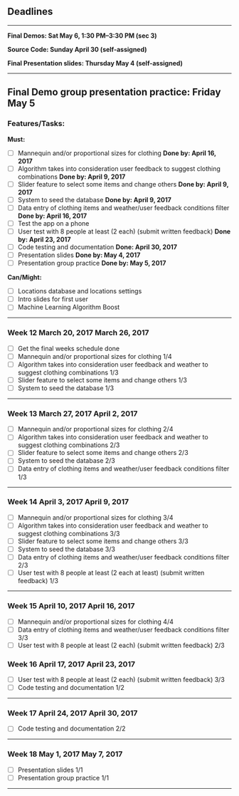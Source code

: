 ## Deadlines
---------------------------------------------------------------
__Final Demos: Sat May 6, 1:30 PM–3:30 PM (sec 3)__

__Source Code: Sunday April 30 (self-assigned)__

__Final Presentation slides: Thursday May 4 (self-assigned)__

---------------------------------------------------------------


__Final Demo group presentation practice: Friday May 5__
---------------------------------------------------------------

### Features/Tasks:
__Must:__
* [ ] Mannequin and/or proportional sizes for clothing __Done by: April 16, 2017__
* [ ] Algorithm takes into consideration user feedback to suggest clothing combinations __Done by: April 9, 2017__
* [ ] Slider feature to select some items and change others __Done by: April 9, 2017__
* [ ] System to seed the database __Done by: April 9, 2017__
* [ ] Data entry of clothing items and weather/user feedback conditions filter __Done by: April 16, 2017__
* [ ] Test the app on a phone 
* [ ] User test with 8 people at least (2 each) (submit written feedback) __Done by: April 23, 2017__
* [ ] Code testing and documentation __Done: April 30, 2017__
* [ ] Presentation slides __Done by: May 4, 2017__
* [ ] Presentation group practice __Done by: May 5, 2017__

__Can/Might:__
* [ ] Locations database and locations settings
* [ ] Intro slides for first user
* [ ] Machine Learning Algorithm Boost
---------------------------------------------------------------

### Week 12	March 20, 2017	March 26, 2017
* [ ] Get the final weeks schedule done
* [ ] Mannequin and/or proportional sizes for clothing 1/4
* [ ] Algorithm takes into consideration user feedback and weather to suggest clothing combinations 1/3
* [ ] Slider feature to select some items and change others 1/3
* [ ] System to seed the database 1/3
---------------------------------------------------------------

### Week 13	March 27, 2017	April 2, 2017
* [ ] Mannequin and/or proportional sizes for clothing 2/4
* [ ] Algorithm takes into consideration user feedback and weather to suggest clothing combinations 2/3
* [ ] Slider feature to select some items and change others 2/3
* [ ] System to seed the database 2/3
* [ ] Data entry of clothing items and weather/user feedback conditions filter 1/3
---------------------------------------------------------------


### Week 14	April 3, 2017	April 9, 2017
* [ ] Mannequin and/or proportional sizes for clothing 3/4
* [ ] Algorithm takes into consideration user feedback and weather to suggest clothing combinations 3/3
* [ ] Slider feature to select some items and change others 3/3
* [ ] System to seed the database 3/3
* [ ] Data entry of clothing items and weather/user feedback conditions filter 2/3
* [ ] User test with 8 people at least (2 each at least) (submit written feedback) 1/3
---------------------------------------------------------------

### Week 15	April 10, 2017	April 16, 2017
* [ ] Mannequin and/or proportional sizes for clothing 4/4
* [ ] Data entry of clothing items and weather/user feedback conditions filter 3/3
* [ ] User test with 8 people at least (2 each) (submit written feedback) 2/3

### Week 16	April 17, 2017	April 23, 2017
* [ ] User test with 8 people at least (2 each) (submit written feedback) 3/3
* [ ] Code testing and documentation 1/2
---------------------------------------------------------------

### Week 17	April 24, 2017	April 30, 2017
* [ ] Code testing and documentation 2/2
---------------------------------------------------------------

### Week 18	May 1, 2017	May 7, 2017
* [ ] Presentation slides 1/1
* [ ] Presentation group practice 1/1
---------------------------------------------------------------
